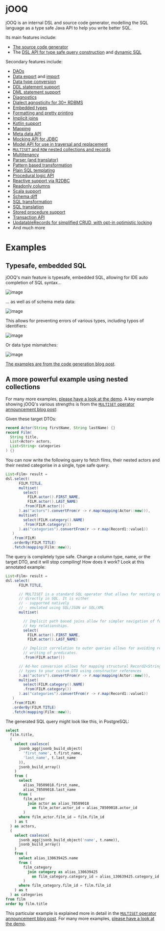 jOOQ
====

jOOQ is an internal DSL and source code generator, modelling the SQL language as a type safe Java API to help you write better SQL. 

Its main features include:

- [The source code generator](https://blog.jooq.org/why-you-should-use-jooq-with-code-generation/)
- The [DSL API for type safe query construction](https://www.jooq.org/doc/latest/manual/sql-building/dsl-api/) and [dynamic SQL](https://www.jooq.org/doc/latest/manual/sql-building/dynamic-sql/)

Secondary features include:

- [DAOs](https://www.jooq.org/doc/latest/manual/sql-execution/daos/)
- [Data export](https://www.jooq.org/doc/latest/manual/sql-execution/exporting/) and [import](https://www.jooq.org/doc/latest/manual/sql-execution/importing/)
- [Data type conversion](https://www.jooq.org/doc/latest/manual/sql-execution/fetching/data-type-conversion/)
- [DDL statement support](https://www.jooq.org/doc/latest/manual/sql-building/ddl-statements/)
- [DML statement support](https://www.jooq.org/doc/latest/manual/sql-building/sql-statements/)
- [Diagnostics](https://www.jooq.org/doc/latest/manual/sql-execution/diagnostics/)
- [Dialect agnosticity for 30+ RDBMS](https://www.jooq.org/download/#databases)
- [Embedded types](https://www.jooq.org/doc/latest/manual/code-generation/codegen-embeddable-types/)
- [Formatting and pretty printing](https://www.jooq.org/doc/latest/manual/sql-building/queryparts/pretty-printing/)
- [Implicit joins](https://www.jooq.org/doc/latest/manual/sql-building/sql-statements/select-statement/implicit-join/)
- [Kotlin support](https://www.jooq.org/doc/latest/manual/sql-building/kotlin-sql-building/)
- [Mapping](https://www.jooq.org/doc/latest/manual/sql-execution/fetching/recordmapper/)
- [Meta data API](https://www.jooq.org/doc/latest/manual/sql-execution/meta-data/)
- [Mocking API for JDBC](https://www.jooq.org/doc/latest/manual/sql-execution/mocking-connection/)
- [Model API for use in traversal and replacement](https://www.jooq.org/doc/latest/manual/sql-building/model-api/)
- [`MULTISET` and `ROW` nested collections and records](https://blog.jooq.org/jooq-3-15s-new-multiset-operator-will-change-how-you-think-about-sql/)
- [Multitenancy](https://www.jooq.org/doc/latest/manual/sql-building/dsl-context/custom-settings/settings-render-mapping/)
- [Parser (and translator)](https://www.jooq.org/doc/latest/manual/sql-building/sql-parser/)
- [Pattern based transformation](https://www.jooq.org/doc/latest/manual/sql-building/queryparts/sql-transformation/transform-patterns/)
- [Plain SQL templating](https://www.jooq.org/doc/latest/manual/sql-building/plain-sql-templating/)
- [Procedural logic API](https://blog.jooq.org/vendor-agnostic-dynamic-procedural-logic-with-jooq/)
- [Reactive support via R2DBC](https://www.jooq.org/doc/latest/manual/sql-execution/fetching/reactive-fetching/)
- [Readonly columns](https://www.jooq.org/doc/latest/manual/code-generation/codegen-advanced/codegen-config-database/codegen-database-readonly-columns/)
- [Scala support](https://www.jooq.org/doc/latest/manual/sql-building/scala-sql-building/)
- [Schema diff](https://www.jooq.org/doc/latest/manual/sql-building/schema-diff/)
- [SQL transformation](https://www.jooq.org/doc/latest/manual/sql-building/queryparts/sql-transformation/)
- [SQL translation](https://www.jooq.org/translate/)
- [Stored procedure support](https://blog.jooq.org/the-best-way-to-call-stored-procedures-from-java-with-jooq/)
- [Transaction API](https://www.jooq.org/doc/latest/manual/sql-execution/transaction-management/)
- [UpdatableRecords for simplified CRUD, with opt-in optimistic locking](https://www.jooq.org/doc/latest/manual/sql-execution/crud-with-updatablerecords/simple-crud/)
- And much more

Examples
========

Typesafe, embedded SQL
----------------------

jOOQ's main feature is typesafe, embedded SQL, allowing for IDE auto completion of SQL syntax...

![image](https://github.com/jOOQ/jOOQ/assets/734593/a62305d7-c8a7-4a32-aa32-30708f70337d)

... as well as of schema meta data:

![image](https://github.com/jOOQ/jOOQ/assets/734593/a8e23067-254c-4a03-89b2-82985325ee69)

This allows for preventing errors of various types, including typos of identifiers:

![image](https://github.com/jOOQ/jOOQ/assets/734593/d2659a0c-7d45-4851-9455-81ac4bc18485)

Or data type mismatches:

![image](https://github.com/jOOQ/jOOQ/assets/734593/8d230f16-ce82-4de8-88b2-64997451ebfe)

[The examples are from the code generation blog post](https://blog.jooq.org/why-you-should-use-jooq-with-code-generation/).

A more powerful example using nested collections
------------------------------------------------

For many more examples, [please have a look at the demo](https://github.com/jOOQ/demo). A key example showing jOOQ's various strengths is from the [`MULTISET` operator announcement blog post](https://blog.jooq.org/jooq-3-15s-new-multiset-operator-will-change-how-you-think-about-sql/):

Given these target DTOs:

```java
record Actor(String firstName, String lastName) {}
record Film(
  String title,
  List<Actor> actors,
  List<String> categories
) {}
```

You can now write the following query to fetch films, their nested actors and their nested categorise in a single, type safe query:

```java
List<Film> result =
dsl.select(
      FILM.TITLE,
      multiset(
        select(
          FILM.actor().FIRST_NAME, 
          FILM.actor().LAST_NAME)
        .from(FILM.actor())
      ).as("actors").convertFrom(r -> r.map(mapping(Actor::new))),
      multiset(
        select(FILM.category().NAME)
        .from(FILM.category())
      ).as("categories").convertFrom(r -> r.map(Record1::value1))
   )
   .from(FILM)
   .orderBy(FILM.TITLE)
   .fetch(mapping(Film::new));
```

The query is completely type safe. Change a column type, name, or the target DTO, and it will stop compiling! How does it work? Look at this annotated example:


```java
List<Film> result =
dsl.select(
      FILM.TITLE,

      // MULTISET is a standard SQL operator that allows for nesting collections
      // directly in SQL. It is either
      // - supported natively
      // - emulated using SQL/JSON or SQL/XML
      multiset(

        // Implicit path based joins allow for simpler navigation of foreign
        // key relationships.
        select(
          FILM.actor().FIRST_NAME, 
          FILM.actor().LAST_NAME)

        // Implicit correlation to outer queries allows for avoiding repetitive
        // writing of predicates.
        .from(FILM.actor())

      // Ad-hoc conversion allows for mapping structural Record2<String, String>
      // types to your custom DTO using constructor references
      ).as("actors").convertFrom(r -> r.map(mapping(Actor::new))),
      multiset(
        select(FILM.category().NAME)
        .from(FILM.category())
      ).as("categories").convertFrom(r -> r.map(Record1::value1))
   )
   .from(FILM)
   .orderBy(FILM.TITLE)
   .fetch(mapping(Film::new));
```

The generated SQL query might look like this, in PostgreSQL:

```sql
select
  film.title,
  (
    select coalesce(
      jsonb_agg(jsonb_build_object(
        'first_name', t.first_name,
        'last_name', t.last_name
      )),
      jsonb_build_array()
    )
    from (
      select
        alias_78509018.first_name, 
        alias_78509018.last_name
      from (
        film_actor
          join actor as alias_78509018
            on film_actor.actor_id = alias_78509018.actor_id
        )
      where film_actor.film_id = film.film_id
    ) as t
  ) as actors,
  (
    select coalesce(
      jsonb_agg(jsonb_build_object('name', t.name)),
      jsonb_build_array()
    )
    from (
      select alias_130639425.name
      from (
        film_category
          join category as alias_130639425
            on film_category.category_id = alias_130639425.category_id
        )
      where film_category.film_id = film.film_id
    ) as t
  ) as categories
from film
order by film.title
```

This particular example is explained more in detail in the [`MULTISET` operator announcement blog post](https://blog.jooq.org/jooq-3-15s-new-multiset-operator-will-change-how-you-think-about-sql/). For many more examples, [please have a look at the demo](https://github.com/jOOQ/demo).

